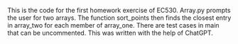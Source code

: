 This is the code for the first homework exercise of EC530. Array.py prompts the user for two arrays.
The function sort_points then finds the closest entry in array_two for each member of array_one. 
There are test cases in main that can be uncommented. This was written with the help of ChatGPT.